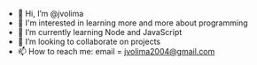 - 👋 Hi, I’m @jvolima
- 👀 I'm interested in learning more and more about programming
- 🌱 I’m currently learning Node and JavaScript
- 💞️ I’m looking to collaborate on projects 
- 📫 How to reach me: email = jvolima2004@gmail.com


